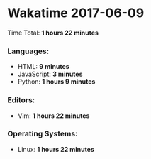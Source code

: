 # Wakatime 2017-06-09

Time Total: **1 hours 22 minutes**

### Languages:
- HTML: **9 minutes** 
- JavaScript: **3 minutes** 
- Python: **1 hours 9 minutes** 

### Editors:
- Vim: **1 hours 22 minutes** 

### Operating Systems:
- Linux: **1 hours 22 minutes** 

